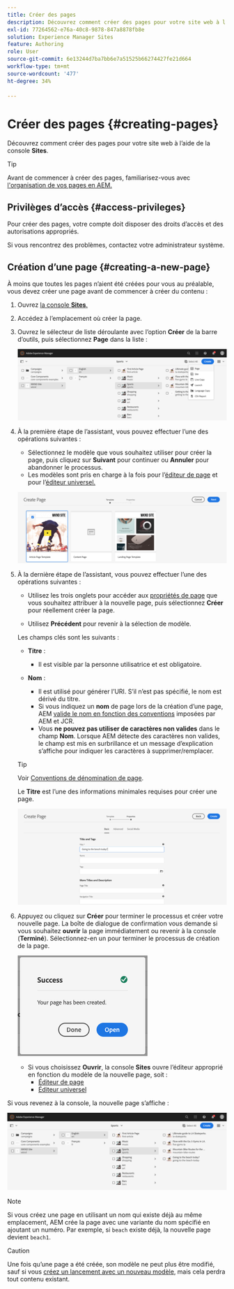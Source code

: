 ```yaml
---
title: Créer des pages
description: Découvrez comment créer des pages pour votre site web à l’aide de la console Sites.
exl-id: 77264562-e76a-40c8-9878-847a8878fb8e
solution: Experience Manager Sites
feature: Authoring
role: User
source-git-commit: 6e13244d7ba7bb6e7a51525b66274427fe21d664
workflow-type: tm+mt
source-wordcount: '477'
ht-degree: 34%

---
```



# Créer des pages {#creating-pages}

Découvrez comment créer des pages pour votre site web à l’aide de la console **Sites**.

>[!TIP]
>
>Avant de commencer à créer des pages, familiarisez-vous avec [l&#39;organisation de vos pages en AEM.](/help/sites-cloud/authoring/sites-console/organizing-pages.md)

## Privilèges d’accès {#access-privileges}

Pour créer des pages, votre compte doit disposer des droits d’accès et des autorisations appropriés.

Si vous rencontrez des problèmes, contactez votre administrateur système.

## Création d’une page {#creating-a-new-page}

À moins que toutes les pages n’aient été créées pour vous au préalable, vous devez créer une page avant de commencer à créer du contenu :

1. Ouvrez [la console **Sites**.](/help/sites-cloud/authoring/sites-console/introduction.md)
1. Accédez à l’emplacement où créer la page.
1. Ouvrez le sélecteur de liste déroulante avec l’option **Créer** de la barre d’outils, puis sélectionnez **Page** dans la liste :

   ![Création d’une page](/help/sites-cloud/authoring/assets/organizing-create-page.png)

1. À la première étape de l’assistant, vous pouvez effectuer l’une des opérations suivantes :

   * Sélectionnez le modèle que vous souhaitez utiliser pour créer la page, puis cliquez sur **Suivant** pour continuer ou **Annuler** pour abandonner le processus.
   * Les modèles sont pris en charge à la fois pour l’[éditeur de page](/help/sites-cloud/authoring/page-editor/introduction.md) et pour l’[éditeur universel.](/help/edge/wysiwyg-authoring/templates.md)

   ![Sélection d’un modèle pour une nouvelle page](/help/sites-cloud/authoring/assets/organizing-create-page-template.png)

1. À la dernière étape de l’assistant, vous pouvez effectuer l’une des opérations suivantes :

   * Utilisez les trois onglets pour accéder aux [propriétés de page](/help/sites-cloud/authoring/sites-console/page-properties.md) que vous souhaitez attribuer à la nouvelle page, puis sélectionnez **Créer** pour réellement créer la page.

   * Utilisez **Précédent** pour revenir à la sélection de modèle.

   Les champs clés sont les suivants :

   * **Titre** :

      * Il est visible par la personne utilisatrice et est obligatoire.

   * **Nom** :

      * Il est utilisé pour générer l’URI. S’il n’est pas spécifié, le nom est dérivé du titre.
      * Si vous indiquez un **nom** de page lors de la création d’une page, AEM [valide le nom en fonction des conventions](/help/implementing/developing/introduction/naming-conventions.md) imposées par AEM et JCR.
      * Vous **ne pouvez pas utiliser de caractères non valides** dans le champ **Nom**. Lorsque AEM détecte des caractères non valides, le champ est mis en surbrillance et un message d’explication s’affiche pour indiquer les caractères à supprimer/remplacer.

   >[!TIP]
   >
   >Voir [Conventions de dénomination de page](#page-naming-conventions).

   Le **Titre** est l’une des informations minimales requises pour créer une page.

   ![Affichage du titre de la page](/help/sites-cloud/authoring/assets/organizing-create-page-title.png)

1. Appuyez ou cliquez sur **Créer** pour terminer le processus et créer votre nouvelle page. La boîte de dialogue de confirmation vous demande si vous souhaitez **ouvrir** la page immédiatement ou revenir à la console (**Terminé**). Sélectionnez-en un pour terminer le processus de création de la page.

   ![Réussite de la création de page](/help/sites-cloud/authoring/assets/organizing-create-page-success.png)

   * Si vous choisissez **Ouvrir**, la console **Sites** ouvre l’éditeur approprié en fonction du modèle de la nouvelle page, soit :
      * [Éditeur de page](/help/sites-cloud/authoring/page-editor/introduction.md)
      * [Éditeur universel](/help/sites-cloud/authoring/universal-editor/authoring.md)

Si vous revenez à la console, la nouvelle page s’affiche :

![Nouvelle page résultante](/help/sites-cloud/authoring/assets/organizing-create-page-result.png)

>[!NOTE]
>
>Si vous créez une page en utilisant un nom qui existe déjà au même emplacement, AEM crée la page avec une variante du nom spécifié en ajoutant un numéro. Par exemple, si `beach` existe déjà, la nouvelle page devient `beach1`.

>[!CAUTION]
>
>Une fois qu’une page a été créée, son modèle ne peut plus être modifié, sauf si vous [ créez un lancement avec un nouveau modèle](/help/sites-cloud/authoring/launches/creating.md#create-launch-with-new-template), mais cela perdra tout contenu existant.
